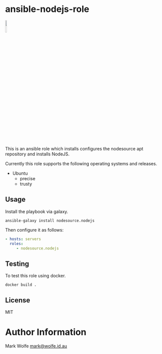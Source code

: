 # ansible-nodejs-role

<a href="https://nodesource.com"><img src="https://nodesource.com/assets/logo.svg" height="10%" width="10%"></a>

This is an ansible role which installs configures the nodesource apt repository and installs NodeJS.

Currently this role supports the following operating systems and releases.

* Ubuntu 
  * precise
  * trusty

## Usage

Install the playbook via galaxy.

```
ansible-galaxy install nodesource.nodejs
```

Then configure it as follows:

```yaml
- hosts: servers
  roles:
     - nodesource.nodejs
```

## Testing

To test this role using docker.

```
docker build .
```

## License

MIT

# Author Information

Mark Wolfe <mark@wolfe.id.au>